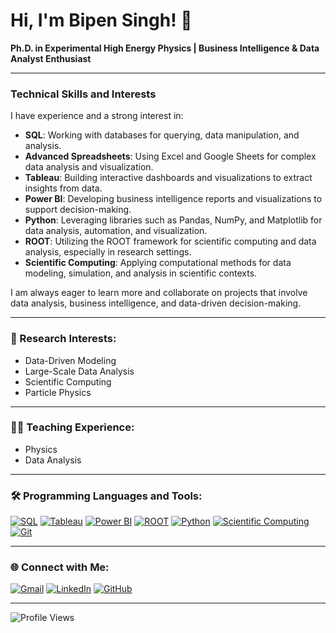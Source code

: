 # Hi, I'm Bipen Singh! 👋

  **Ph.D. in Experimental High Energy Physics | Business Intelligence & Data Analyst Enthusiast**

---

### Technical Skills and Interests

I have experience and a strong interest in:

- **SQL**: Working with databases for querying, data manipulation, and analysis.
- **Advanced Spreadsheets**: Using Excel and Google Sheets for complex data analysis and visualization.
- **Tableau**: Building interactive dashboards and visualizations to extract insights from data.
- **Power BI**: Developing business intelligence reports and visualizations to support decision-making.
- **Python**: Leveraging libraries such as Pandas, NumPy, and Matplotlib for data analysis, automation, and visualization.
- **ROOT**: Utilizing the ROOT framework for scientific computing and data analysis, especially in research settings.
- **Scientific Computing**: Applying computational methods for data modeling, simulation, and analysis in scientific contexts.

I am always eager to learn more and collaborate on projects that involve data analysis, business intelligence, and data-driven decision-making.

---

### 🔬 Research Interests:
- Data-Driven Modeling
- Large-Scale Data Analysis
- Scientific Computing
- Particle Physics

---

### 👨‍🏫 Teaching Experience:
- Physics
- Data Analysis

---

### 🛠 Programming Languages and Tools:
[![SQL](https://img.shields.io/badge/-SQL-4479A1?style=flat&logo=mysql&logoColor=white)](https://www.mysql.com/)
[![Tableau](https://img.shields.io/badge/-Tableau-E97627?style=flat&logo=tableau&logoColor=white)](https://www.tableau.com/)
[![Power BI](https://img.shields.io/badge/-Power%20BI-F2C811?style=flat&logo=power-bi&logoColor=white)](https://powerbi.microsoft.com/)
[![ROOT](https://img.shields.io/badge/-ROOT-000000?style=flat&logo=root&logoColor=white)](https://root.cern/)
[![Python](https://img.shields.io/badge/-Python-3776AB?style=flat&logo=python&logoColor=white)](https://www.python.org/)
[![Scientific Computing](https://img.shields.io/badge/-Scientific%20Computing-4CAF50?style=flat&logo=scipy&logoColor=white)](https://www.scipy.org/)
[![Git](https://img.shields.io/badge/-Git-F05032?style=flat&logo=git&logoColor=white)](https://git-scm.com/)

---

### 🌐 Connect with Me:
[![Gmail](https://img.shields.io/badge/-Gmail-D14836?style=flat&logo=gmail&logoColor=white)](mailto:bipenkotwal121988@gmail.com)
[![LinkedIn](https://img.shields.io/badge/-LinkedIn-blue?style=flat&logo=linkedin&logoColor=white)](https://www.linkedin.com/in/dr-bipen-singh-275457114)
[![GitHub](https://img.shields.io/badge/-GitHub-181717?style=flat&logo=github&logoColor=white)](https://github.com/bskotwal123)

---

![Profile Views](https://komarev.com/ghpvc/?username=bskotwal123&color=blue)


